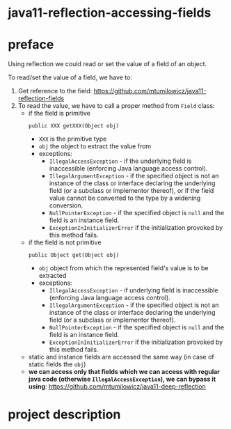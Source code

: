 # java11-reflection-accessing-fields

# preface
Using reflection we could read or set the value of a field of an object.

To read/set the value of a field, we have to:
1. Get reference to the field: https://github.com/mtumilowicz/java11-reflection-fields
1. To read the value, we have to call a proper method from `Field` class:
    * if the field is primitive
        ```
        public XXX getXXX(Object obj)
        ```
        * `XXX` is the primitive type
        * `obj` the object to extract the value from
        * exceptions:
            * `IllegalAccessException` - if the underlying
              field is inaccessible (enforcing Java language access control).
            * `IllegalArgumentException` - if the specified object is not
              an instance of the class or interface declaring the
              underlying field (or a subclass or implementor
              thereof), or if the field value cannot be
              converted to the type by a
              widening conversion.
            * `NullPointerException` - if the specified object is `null`
              and the field is an instance field.
            * `ExceptionInInitializerError` if the initialization provoked
              by this method fails.
    * if the field is not primitive
        ```
        public Object get(Object obj)
        ```
        * `obj` object from which the represented field's value is
          to be extracted
        * exceptions:
            * `IllegalAccessException` - if underlying 
            field is inaccessible (enforcing Java language access control).
            * `IllegalArgumentException` - if the specified object is not an
              instance of the class or interface declaring the underlying
              field (or a subclass or implementor thereof).
            * `NullPointerException` - if the specified object is `null`
              and the field is an instance field.
            * `ExceptionInInitializerError` if the initialization provoked
              by this method fails.
    * static and instance fields are accessed the same way (in case
        of static fields the `obj`)
    * **we can access only that fields which we can access 
      with regular java code (otherwise `IllegalAccessException`), 
      we can bypass it using**: https://github.com/mtumilowicz/java11-deep-reflection
      
# project description
